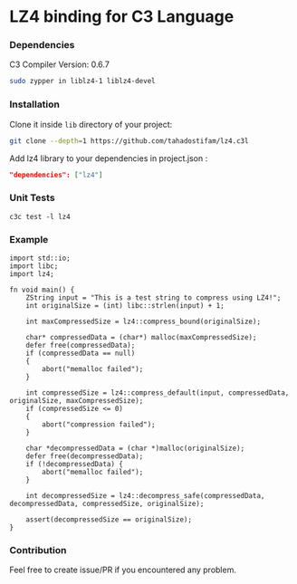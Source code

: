 # LZ4 binding for C3 Language

### Dependencies

C3 Compiler Version: 0.6.7

```bash
sudo zypper in liblz4-1 liblz4-devel
```

### Installation

Clone it inside `lib` directory of your project: 

```bash
git clone --depth=1 https://github.com/tahadostifam/lz4.c3l
```

Add lz4 library to your dependencies in project.json :

```json
"dependencies": ["lz4"]
```

### Unit Tests

```
c3c test -l lz4
```

### Example

```c3
import std::io;
import libc;
import lz4;

fn void main() {
    ZString input = "This is a test string to compress using LZ4!";
    int originalSize = (int) libc::strlen(input) + 1;

    int maxCompressedSize = lz4::compress_bound(originalSize);

    char* compressedData = (char*) malloc(maxCompressedSize);
    defer free(compressedData);
    if (compressedData == null)
    {
        abort("memalloc failed");
    }

    int compressedSize = lz4::compress_default(input, compressedData, originalSize, maxCompressedSize);
    if (compressedSize <= 0)
    {
        abort("compression failed");
    }

    char *decompressedData = (char *)malloc(originalSize);
    defer free(decompressedData);
    if (!decompressedData) {
        abort("memalloc failed");
    }

    int decompressedSize = lz4::decompress_safe(compressedData, decompressedData, compressedSize, originalSize);

    assert(decompressedSize == originalSize);
}
```

### Contribution

Feel free to create issue/PR if you encountered any problem.
